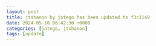 ```yaml
---
layout: post
title: jtshanon by jotego has been updated to f3c1149
date: 2024-05-10 06:42:30 +0000
categories: [jotego, jtshanon]
tags: [update]
---
```


